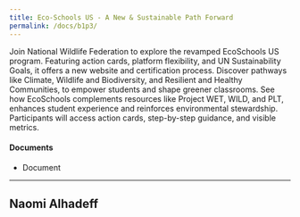 ```yaml
---
title: Eco-Schools US - A New & Sustainable Path Forward
permalink: /docs/b1p3/
---
```


Join National Wildlife Federation to explore the revamped EcoSchools US program. Featuring action cards, platform flexibility, and UN Sustainability Goals, it offers a new website and certification process. Discover pathways like Climate, Wildlife and Biodiversity, and Resilient and Healthy Communities, to empower students and shape greener classrooms. See how EcoSchools complements resources like Project WET, WILD, and PLT, enhances student experience and reinforces environmental stewardship. Participants will access action cards, step-by-step guidance, and visible metrics.

#### Documents
 - Document

***

## Naomi Alhadeff